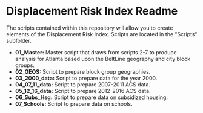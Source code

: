# Displacement Risk Index Readme

The scripts contained within this repository will allow you to create elements of the Displacement Risk Index. Scripts are located in the "Scripts" subfolder.

- **01_Master:** Master script that draws from scripts 2-7 to produce analysis for Atlanta based upon the BeltLine geography and city block groups.
- **02_GEOS:** Script to prepare block group geographies.
- **03_2000_data:** Script to prepare data for the year 2000.
- **04_07_11_data:** Script to prepare 2007-2011 ACS data.
- **05_12_16_data:** Script to prepare 2012-2016 ACS data.
- **06_Subs_Hsg:** Script to prepare data on subsidized housing.
- **07_Schools:** Script to prepare data on schools.